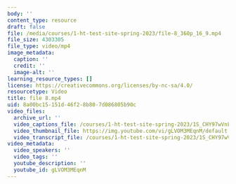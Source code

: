 ```yaml
---
body: ''
content_type: resource
draft: false
file: /media/courses/1-ht-test-site-spring-2023/file-8_360p_16_9.mp4
file_size: 4303305
file_type: video/mp4
image_metadata:
  caption: ''
  credit: ''
  image-alt: ''
learning_resource_types: []
license: https://creativecommons.org/licenses/by-nc-sa/4.0/
resourcetype: Video
title: file 8.mp4
uid: 8a00bc15-151d-46f2-8b80-7d086805b90c
video_files:
  archive_url: ''
  video_captions_file: /courses/1-ht-test-site-spring-2023/1S_CHY97wVnLrU5vUSfXMKgsg3iPpDL5P_transcript.webvtt
  video_thumbnail_file: https://img.youtube.com/vi/gLVOM3MEqnM/default.jpg
  video_transcript_file: /courses/1-ht-test-site-spring-2023/1S_CHY97wVnLrU5vUSfXMKgsg3iPpDL5P_transcript.pdf
video_metadata:
  video_speakers: ''
  video_tags: ''
  youtube_description: ''
  youtube_id: gLVOM3MEqnM
---
```

